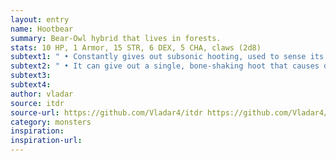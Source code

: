 ```yaml
---
layout: entry
name: Hootbear
summary: Bear-Owl hybrid that lives in forests.
stats: 10 HP, 1 Armor, 15 STR, 6 DEX, 5 CHA, claws (2d8)
subtext1: " • Constantly gives out subsonic hooting, used to sense its surroundings. Thus you can never sneak up on one unless its hearing is somehow impaired."
subtext2: " • It can give out a single, bone-shaking hoot that causes d6 Damage to everyone nearby. Anyone reduced to 0 HP by this hoot is not at risk of a Critical Damage but must pass a STR save or be stunned."
subtext3:
subtext4:
author: vladar
source: itdr
source-url: https://github.com/Vladar4/itdr https://github.com/Vladar4/itdr
category: monsters
inspiration:
inspiration-url:
---
```

